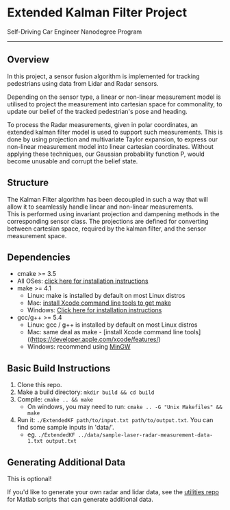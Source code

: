 # Extended Kalman Filter Project
Self-Driving Car Engineer Nanodegree Program

---

## Overview
In this project, a sensor fusion algorithm is implemented for tracking pedestrians using data from Lidar and Radar sensors.  

Depending on the sensor type, a linear or non-linear measurement model is utilised to project the measurement into cartesian space 
for commonality, to update our belief of the tracked pedestrian's pose and heading.

To process the Radar measurements, given in polar coordinates, an extended kalman filter model is used to support such measurements.
This is done by using projection and multivariate Taylor expansion, to express our non-linear measurement model into linear cartesian 
coordinates.  Without applying these techniques, our Gaussian probability function P, would become unusable and corrupt the belief state.

## Structure
The Kalman Filter algorithm has been decoupled in such a way that will allow it to seamlessly handle linear and non-linear measurements.  
This is performed using invariant projection and dampening methods in the corresponding sensor class. The projections are defined for 
converting between cartesian space, required by the kalman filter, and the sensor measurement space.

## Dependencies

* cmake >= 3.5
 * All OSes: [click here for installation instructions](https://cmake.org/install/)
* make >= 4.1
  * Linux: make is installed by default on most Linux distros
  * Mac: [install Xcode command line tools to get make](https://developer.apple.com/xcode/features/)
  * Windows: [Click here for installation instructions](http://gnuwin32.sourceforge.net/packages/make.htm)
* gcc/g++ >= 5.4
  * Linux: gcc / g++ is installed by default on most Linux distros
  * Mac: same deal as make - [install Xcode command line tools]((https://developer.apple.com/xcode/features/)
  * Windows: recommend using [MinGW](http://www.mingw.org/)

## Basic Build Instructions

1. Clone this repo.
2. Make a build directory: `mkdir build && cd build`
3. Compile: `cmake .. && make` 
   * On windows, you may need to run: `cmake .. -G "Unix Makefiles" && make`
4. Run it: `./ExtendedKF path/to/input.txt path/to/output.txt`. You can find
   some sample inputs in 'data/'.
    - eg. `./ExtendedKF ../data/sample-laser-radar-measurement-data-1.txt output.txt`

## Generating Additional Data

This is optional!

If you'd like to generate your own radar and lidar data, see the
[utilities repo](https://github.com/udacity/CarND-Mercedes-SF-Utilities) for
Matlab scripts that can generate additional data.

